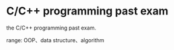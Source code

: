 # C/C++ programming past exam

the C/C++ programming past exam.

range: OOP、data structure、algorithm